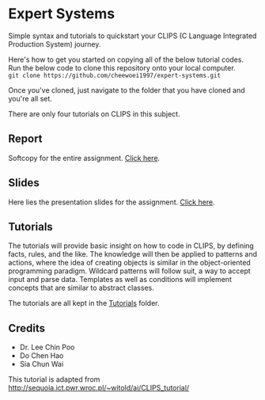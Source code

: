 # Expert Systems
Simple syntax and tutorials to quickstart your CLIPS (C Language Integrated Production System) journey.

Here's how to get you started on copying all of the below tutorial codes. Run the below code to clone this repository onto your local computer.  
`git clone https://github.com/cheewoei1997/expert-systems.git`

Once you've cloned, just navigate to the folder that you have cloned and you're all set.

There are only four tutorials on CLIPS in this subject.

## Report
Softcopy for the entire assignment. [Click here](https://docs.google.com/document/d/1OPfEpSsi3fo3KtXJXrVl5oeOD03I0qlBwJKO0LNyf1A/edit?usp=sharing).


## Slides
Here lies the presentation slides for the assignment. [Click here](https://docs.google.com/presentation/d/1uFxji3cWxtN0iLDz_jGMY-e9D7nUzkGzrDGtNCw1lxw/edit?usp=sharing).


## Tutorials
The tutorials will provide basic insight on how to code in CLIPS, by defining facts, rules, and the like. The knowledge will then be applied to patterns and actions, where the idea of creating objects is similar in the object-oriented programming paradigm. Wildcard patterns will follow suit, a way to accept input and parse data. Templates as well as conditions will implement concepts that are similar to abstract classes.  

The tutorials are all kept in the [Tutorials](../master/Tutorials) folder.


## Credits
* Dr. Lee Chin Poo
* Do Chen Hao
* Sia Chun Wai

This tutorial is adapted from  http://sequoia.ict.pwr.wroc.pl/~witold/ai/CLIPS_tutorial/